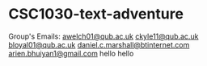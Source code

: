 # CSC1030-text-adventure
Group's Emails:
awelch01@qub.ac.uk
ckyle11@qub.ac.uk
bloyal01@qub.ac.uk
daniel.c.marshall@btinternet.com
arien.bhuiyan1@gmail.com
hello
hello